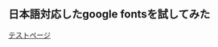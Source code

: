 ## 日本語対応したgoogle fontsを試してみた
<a href="https://shoot0826.github.io/google-japanese-font/" target="_blank">テストページ</a>
